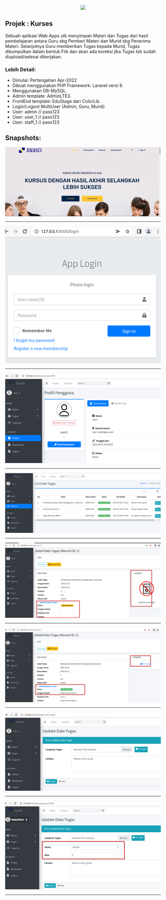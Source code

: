 <p align="center"><a href="https://laravel.com" target="_blank"><img src="https://raw.githubusercontent.com/laravel/art/master/logo-lockup/5%20SVG/2%20CMYK/1%20Full%20Color/laravel-logolockup-cmyk-red.svg" width="400"></a></p>

## Projek : Kurses 

Sebuah aplikasi Web Apps utk menyimpan Materi dan Tugas dari hasil pembelajaran antara Guru sbg Pemberi Materi dan Murid sbg Penerima Materi. 
Selanjutnya Guru memberikan Tugas kepada Murid, Tugas dikumpulkan dalam bentuk File dan akan ada koreksi jika Tugas tsb sudah diupload/selesai dikerjakan.

### Lebih Detail:
- Dimulai: Pertengahan Apr-2022
- Dibuat menggunakan PHP Framework: Laravel versi 9.
- Menggunakan DB-MySQL.
- Admin template: AdminLTE3.
- FrontEnd template: EduStage dari ColorLib.
- Login/Logout MultiUser (Admin, Guru, Murid)
- User: admin // pass123
- User: user_1 // pass123
- User: staff_1 // pass123

## Snapshots:
![Frontpage](public/images/1-frontpage.png)
<hr>

!["Login page"](public/images/2-login.png)
<hr>

![User Profile](public/images/3-profile-login.png)
<hr>

![Murid--List Tugas](public/images/4-list-tugas-murid.png)
<hr>

![Murid--List Tugas 2](public/images/5-detail-tugas-murid-2.png)
<hr>

![Murid--Detail Tugas](public/images/5-detail-tugas-murid.png)
<hr>

![Murid--Update/Kerjain Tugas](public/images/6-update-tugas-murid.png)
<hr>

![Guru--Koreksi Tugas Murid](public/images/7-update-tugas-guru.png)
<hr>
